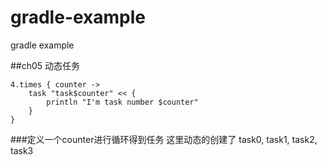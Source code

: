 # gradle-example
gradle example

##ch05 动态任务

	4.times { counter ->
	    task "task$counter" << {
	        println "I'm task number $counter"
	    }
	}
	
###定义一个counter进行循环得到任务  这里动态的创建了 task0, task1, task2, task3